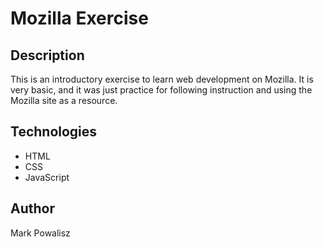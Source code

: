 # Mozilla Exercise

## Description

This is an introductory exercise to learn web development on Mozilla. It is very basic, and it was just practice for following instruction and using the Mozilla site as a resource.

## Technologies

- HTML
- CSS
- JavaScript

## Author

Mark Powalisz
